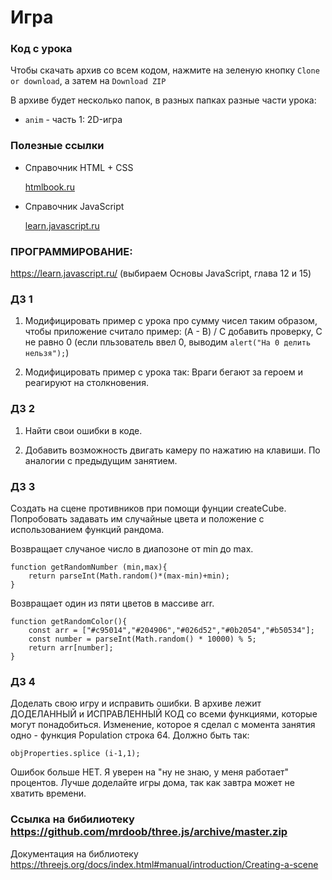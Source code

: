# Игра
### Код с урока

Чтобы скачать архив со всем кодом, нажмите на зеленую кнопку `Clone or download`, а затем на `Download ZIP`

В архиве будет несколько папок, в разных папках разные части урока:
* `anim` - часть 1: 2D-игра

### Полезные ссылки

* Справочник HTML + CSS

    [htmlbook.ru](https://www.htmlbook.ru)


* Справочник JavaScript

    [learn.javascript.ru](learn.javascript.ru)

### ПРОГРАММИРОВАНИЕ:
https://learn.javascript.ru/ (выбираем Основы JavaScript, глава 12 и 15)


### ДЗ 1

1) 	Модифицировать пример с урока про сумму чисел таким образом,
	чтобы приложение считало пример:
	(A - B) / C
	добавить проверку, С не равно 0 (если пльзователь ввел 0,
		выводим `alert("На 0 делить нельзя");`)

2)	Модифицировать пример с урока так: Враги бегают за героем и реагируют на столкновения.


### ДЗ 2

1) Найти свои ошибки в коде.

2) Добавить возможность двигать камеру по нажатию на клавиши. По аналогии с предыдущим занятием.

### ДЗ 3 

Создать на сцене противников при помощи фунции createCube. Попробовать задавать им случайные цвета и положение с использованием функций рандома. 

Возвращает случаное число в диапозоне от min до max.

	function getRandomNumber (min,max){
		return parseInt(Math.random()*(max-min)+min);
	}
	
Возвращает один из пяти цветов в массиве arr.

	function getRandomColor(){
		const arr = ["#c95014","#204906","#026d52","#0b2054","#b50534"];
		const number = parseInt(Math.random() * 10000) % 5;
		return arr[number];
	}

### ДЗ 4 

Доделать свою игру и исправить ошибки. В архиве лежит ДОДЕЛАННЫЙ и ИСПРАВЛЕННЫЙ КОД со всеми функциями, которые могут понадобиться. Изменение, которое я сделал с момента занятия одно - функция Population  строка 64. Должно быть так:

	objProperties.splice (i-1,1);

Ошибок больше НЕТ. Я уверен на "ну не знаю, у меня работает" процентов.
Лучше доделайте игры дома, так как завтра может не хватить времени.

### Ссылка на бибилиотеку https://github.com/mrdoob/three.js/archive/master.zip

Документация на библиотеку https://threejs.org/docs/index.html#manual/introduction/Creating-a-scene
